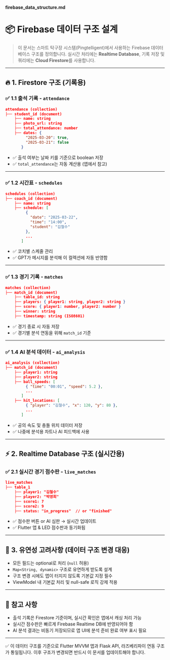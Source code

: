 **firebase_data_structure.md**

# 📦 Firebase 데이터 구조 설계

> 이 문서는 스마트 탁구장 시스템(Pingtelligent)에서 사용하는 Firebase 데이터베이스 구조를 정의합니다. 실시간 처리에는 **Realtime Database**, 기록 저장 및 쿼리에는 **Cloud Firestore**를 사용합니다.

---

## 🔥 1. Firestore 구조 (기록용)

### ✅ 1.1 출석 기록 - `attendance`
```json
attendance (collection)
├── student_id (document)
    ├── name: string
    ├── photo_url: string
    ├── total_attendance: number
    ├── dates: {
         "2025-03-20": true,
         "2025-03-21": false
       }
```
- ✅ 출석 여부는 날짜 키를 기준으로 boolean 저장
- ✅ `total_attendance`는 자동 계산용 (앱에서 참고)

---

### ✅ 1.2 시간표 - `schedules`
```json
schedules (collection)
├── coach_id (document)
    ├── name: string
    ├── schedule: [
         {
           "date": "2025-03-22",
           "time": "14:00",
           "student": "김철수"
         },
         ...
       ]
```
- ✅ 코치별 스케줄 관리
- ✅ GPT가 메시지를 분석해 이 컬렉션에 자동 반영함

---

### ✅ 1.3 경기 기록 - `matches`
```json
matches (collection)
├── match_id (document)
    ├── table_id: string
    ├── players: { player1: string, player2: string }
    ├── score: { player1: number, player2: number }
    ├── winner: string
    ├── timestamp: string (ISO8601)
```
- ✅ 경기 종료 시 자동 저장
- ✅ 경기별 분석 연동을 위해 `match_id` 기준

---

### ✅ 1.4 AI 분석 데이터 - `ai_analysis`
```json
ai_analysis (collection)
├── match_id (document)
    ├── player1: string
    ├── player2: string
    ├── ball_speeds: [
         { "time": "00:01", "speed": 5.2 },
         ...
       ]
    ├── hit_locations: [
         { "player": "김철수", "x": 120, "y": 80 },
         ...
       ]
```
- ✅ 공의 속도 및 충돌 위치 데이터 저장
- ✅ 나중에 분석용 차트나 AI 피드백에 사용

---

## ⚡ 2. Realtime Database 구조 (실시간용)

### ✅ 2.1 실시간 경기 점수판 - `live_matches`
```json
live_matches
├── table_1
    ├── player1: "김철수"
    ├── player2: "박영희"
    ├── score1: 7
    ├── score2: 9
    ├── status: "in_progress"  // or "finished"
```
- ✅ 점수판 버튼 or AI 심판 → 실시간 업데이트
- ✅ Flutter 앱 & LED 점수판과 동기화됨

---

## 🧠 3. 유연성 고려사항 (데이터 구조 변경 대응)
- 모든 필드는 optional로 처리 (`null` 허용)
- `Map<String, dynamic>` 구조로 유연하게 받도록 설계
- 구조 변경 시에도 앱이 터지지 않도록 기본값 지정 필수
- ViewModel 내 기본값 처리 및 null-safe 로직 강제 적용

---

## 📌 참고 사항
- 출석 기록은 Firestore 기준이며, 실시간 확인은 앱에서 캐싱 처리 가능
- 실시간 점수판은 빠르게 Firebase Realtime DB에 반영되어야 함
- AI 분석 결과는 비동기 저장되므로 앱 UI에 분석 준비 완료 여부 표시 필요

---

✅ 이 데이터 구조를 기준으로 Flutter MVVM 앱과 Flask API, 라즈베리파이 연동 구조가 통일됩니다. 이후 구조가 변경되면 반드시 이 문서를 업데이트해야 합니다.

